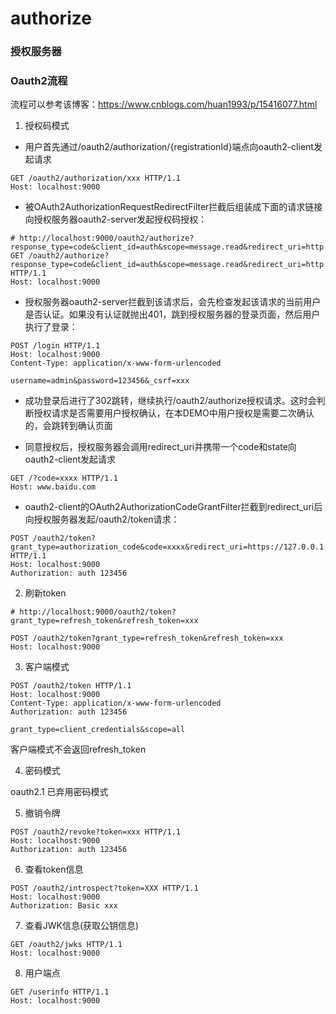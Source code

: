 # authorize

### 授权服务器

### Oauth2流程

流程可以参考该博客：https://www.cnblogs.com/huan1993/p/15416077.html

1. 授权码模式

* 用户首先通过/oauth2/authorization/{registrationId}端点向oauth2-client发起请求

```http request
GET /oauth2/authorization/xxx HTTP/1.1
Host: localhost:9000
```

* 被OAuth2AuthorizationRequestRedirectFilter拦截后组装成下面的请求链接向授权服务器oauth2-server发起授权码授权：

```http request
# http://localhost:9000/oauth2/authorize?response_type=code&client_id=auth&scope=message.read&redirect_uri=http://www.baidu.com
GET /oauth2/authorize?response_type=code&client_id=auth&scope=message.read&redirect_uri=http://www.baidu.com HTTP/1.1
Host: localhost:9000
```

* 授权服务器oauth2-server拦截到该请求后，会先检查发起该请求的当前用户是否认证。如果没有认证就抛出401，跳到授权服务器的登录页面，然后用户执行了登录：

```http request
POST /login HTTP/1.1
Host: localhost:9000
Content-Type: application/x-www-form-urlencoded

username=admin&password=123456&_csrf=xxx
```

* 成功登录后进行了302跳转，继续执行/oauth2/authorize授权请求。这时会判断授权请求是否需要用户授权确认，在本DEMO中用户授权是需要二次确认的，会跳转到确认页面

* 同意授权后，授权服务器会调用redirect_uri并携带一个code和state向oauth2-client发起请求

```http request
GET /?code=xxxx HTTP/1.1 
Host: www.baidu.com
```

* oauth2-client的OAuth2AuthorizationCodeGrantFilter拦截到redirect_uri后向授权服务器发起/oauth2/token请求：

```http request
POST /oauth2/token?grant_type=authorization_code&code=xxxx&redirect_uri=https://127.0.0.1:8080/foo/bar HTTP/1.1
Host: localhost:9000
Authorization: auth 123456
```

2. 刷新token

```http request
# http://localhost:9000/oauth2/token?grant_type=refresh_token&refresh_token=xxx

POST /oauth2/token?grant_type=refresh_token&refresh_token=xxx
Host: localhost:9000
```

3. 客户端模式

```http request
POST /oauth2/token HTTP/1.1
Host: localhost:9000
Content-Type: application/x-www-form-urlencoded
Authorization: auth 123456

grant_type=client_credentials&scope=all
```

客户端模式不会返回refresh_token

4. 密码模式

oauth2.1 已弃用密码模式


5. 撤销令牌

```http request
POST /oauth2/revoke?token=xxx HTTP/1.1
Host: localhost:9000
Authorization: auth 123456
```

6. 查看token信息

```http request
POST /oauth2/introspect?token=XXX HTTP/1.1
Host: localhost:9000
Authorization: Basic xxx
```

7. 查看JWK信息(获取公钥信息)

```http request
GET /oauth2/jwks HTTP/1.1
Host: localhost:9000
```


8. 用户端点

```http request
GET /userinfo HTTP/1.1
Host: localhost:9000
```